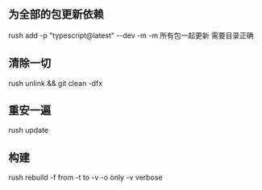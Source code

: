 ## 为全部的包更新依赖

rush add -p "typescript@latest" --dev -m
-m 所有包一起更新
需要目录正确

## 清除一切

rush unlink && git clean -dfx

## 重安一遍

rush update

## 构建

rush rebuild -f from -t to -v -o only
-v verbose
